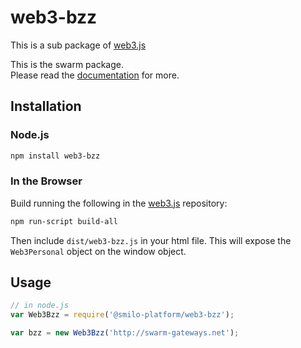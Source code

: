 # web3-bzz

This is a sub package of [web3.js][repo]

This is the swarm package.   
Please read the [documentation][docs] for more.

## Installation

### Node.js

```bash
npm install web3-bzz
```

### In the Browser

Build running the following in the [web3.js][repo] repository:

```bash
npm run-script build-all
```

Then include `dist/web3-bzz.js` in your html file.
This will expose the `Web3Personal` object on the window object.


## Usage

```js
// in node.js
var Web3Bzz = require('@smilo-platform/web3-bzz');

var bzz = new Web3Bzz('http://swarm-gateways.net');
```


[docs]: http://web3js.readthedocs.io/en/1.0/
[repo]: https://github.com/ethereum/web3.js


